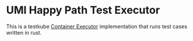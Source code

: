 # UMI Happy Path Test Executor

This is a testkube [Container Executor](https://docs.testkube.io/test-types/container-executor) implementation that runs test cases written in rust.